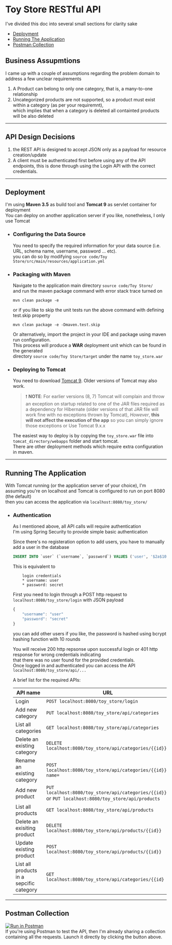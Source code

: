 # Toy Store RESTful API
I've divided this doc into several small sections for clarity sake

* [Deployment](#deployment)
* [Running The Application](#running-the-application)
* [Postman Collection](#postman-collection)

## __Business Assupmtions__
I came up with a couple of assumptions regarding the problem domain to address a few unclear requirements
1. A Product can belong to only one category, that is, a many-to-one relationship
2. Uncategorized products are not supported, so a product must exist within a category (as per your requiremnt),  
which implies that when a category is deleted all containted products will be also deleted

---

## __API Design Decisions__
1. the REST API is designed to accept JSON only as a payload for resource creation/update
2. A client must be authenticated first before using any of the API endpoints, this is done through 
using the Login API with the correct credentials.

---

## __Deployment__
I'm using __Maven 3.5__ as build tool and __Tomcat 9__ as servlet container for deployment  
You can deploy on another application server if you like, nonetheless, I only use Tomcat 
* ### __Configuring the Data Source__
    You need to specify the required information for your data source (i.e. URL, schema name, username, password ... etc).  
    you can do so by modifying `source code/Toy Store/src/main/resources/application.yml`

* ### __Packaging with Maven__
    Navigate to the application main directory `source code/Toy Store/`  
    and run the maven package command with error stack trace turned on
    ```Shell
    mvn clean package -e
    ``` 
    or if you like to skip the unit tests run the above command with defining test.skip property
    ```Shell
    mvn clean package -e -Dmaven.test.skip
    ```

    Or alternatively, import the project in your IDE and package using maven run configuration.  
    This process will produce a __WAR__ deployment unit which can be found in the generated  
    directory `source code/Toy Store/target` under the name `toy_store.war`


* ### __Deploying to Tomcat__
    You need to download [Tomcat 9](https://tomcat.apache.org/download-90.cgi). Older versions of Tomcat may also work.
    > ❗️ __NOTE__: For earlier versions (8, 7) Tomcat will complain and throw an exception on startup related to one of the JAR files  required as a dependency for Hibernate (older versions of that JAR file  will work fine with no exceptions thrown by Tomcat),  *However*, __this will not affect the execution of the app__ so you can simply ignore those exceptions or Use Tomcat 9.x.x

    The easiest way to deploy is by copying the `toy_store.war` file into `tomcat_directory/webapps` folder and start tomcat.  
    There are other deployment methods which require extra configuration in maven.

---
## __Running The Application__
With Tomcat running (or the application server of your choice), I'm assuming you're on localhost and Tomcat is configured to run on port 8080 (the default)  
then you can access the application via `localhost:8080/toy_store/`

* ### __Authentication__
    As I mentioned above, all API calls will require authentication  
    I'm using Spring Security to provide simple basic authentication

    Since there's no registeration option to add users, you have to manually add a user in the database
    ```SQL
    INSERT INTO `user` (`username`, `password`) VALUES ('user', '$2a$10$a8r484Ht4fOSYUbVR3mZZOlMOEJu17PuRakkCBz07dSxrWifU.krK');
    ```
    This is equivalent to
    ```
        login credentials  
        * username: user  
        * password: secret
    ```
    First you need to login through a POST http request to  `localhost:8080/toy_store/login` with JSON payload
    ```javascript
    {
        "username": "user"
        "password": "secret"
    }
    ```
    you can add other users if you like, the password is hashed using bcrypt hashing function with 10 rounds  
      
    You will receive 200 http repsonse upon successful login or 401 http response for wrong credentials indicating  
    that there was no user found for the provided credentials.  
    Once logged in and authenticated you can access the API `localhost:8080/toy_store/api/...`  
      
    A brief list for the required APIs:  

    API name | URL
    --- | --- 
    Login | `POST localhost:8080/toy_store/login`
    Add new category | `PUT localhost:8080/toy_store/api/categories`
    List all categories | `GET localhost:8080/toy_store/api/categories`
    Delete an existing category | `DELETE localhost:8080/toy_store/api/categories/{{id}}`
    Rename an existing category | `POST localhost:8080/toy_store/api/categories/{{id}}?name=`
    Add new product | `PUT localhost:8080/toy_store/api/categories/{{id}}`<br>or `PUT localhost:8080/toy_store/api/products`
    List all products | `GET localhost:8080/toy_store/api/products`
    Delete an exisiting product | `DELETE localhost:8080/toy_store/api/products/{{id}}`
    Update existing product | `POST localhost:8080/toy_store/api/products/{{id}}`
    List all products in a sepcific category | `GET localhost:8080/toy_store/api/categories/{{id}`


---
## __Postman Collection__ 
[![Run in Postman](https://run.pstmn.io/button.svg)](https://app.getpostman.com/run-collection/e3831137ece7101e539b)  
If you're using Postman to test the API, then I'm already sharing a collection containing all the requests. Launch it directly by clicking the button above.